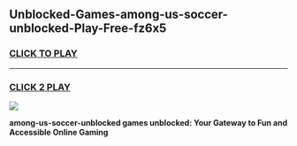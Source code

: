 
## Unblocked-Games-among-us-soccer-unblocked-Play-Free-fz6x5
<h3>
<a href="https://premium76.site?title=among-us-soccer-unblocked&ref=20M">CLICK TO PLAY</a></h3>
<hr>

<h3>
<a href="https://premium76.site?title=among-us-soccer-unblocked&ref=20M">CLICK 2 PLAY</a>
  
</h3>

<a href="https://premium76.site?title=among-us-soccer-unblocked&ref=19M"><img src="https://clearcache.store/games.png"></a>


**among-us-soccer-unblocked games unblocked: Your Gateway to Fun and Accessible Online Gaming**
